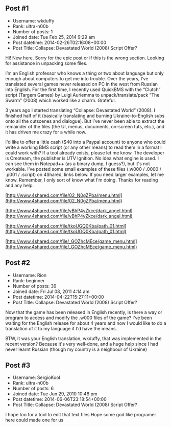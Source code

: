 ## Post #1
- Username: wkduffy
- Rank: ultra-n00b
- Number of posts: 1
- Joined date: Tue Feb 25, 2014 9:29 am
- Post datetime: 2014-02-26T02:16:08+00:00
- Post Title: Collapse: Devastated World (2008) Script Offer?

Hi! New here. Sorry for the epic post or if this is the wrong section. Looking for assistance in unpacking some files.

I’m an English professor who knows a thing or two about language but only enough about computers to get me into trouble. Over the years, I’ve translated several games never released on PC in the west from Russian into English. For the first time, I recently used QuickBMS with the “Clutch” script (Targem Games) by Luigi Auriemma to unpack/translate/pack “The Swarm” (2008) which worked like a charm. Grateful.

3 years ago I started translating “Collapse: Devastated World” (2008). I finished half of it (basically translating and burning Ukraine-to-English subs onto all the cutscenes and dialogue). But I’ve never been able to extract the remainder of the files (the UI, menus, documents, on-screen tuts, etc.), and it has driven me crazy for a while now.

I'd like to offer a little cash ($40 into a Paypal account) to anyone who could write a working BMS script (or any other means) to read them in a format I could work with? If a tool already exists, please let me know. The developer is Creoteam, the publisher is UTV Ignition. No idea what engine is used. I can see them in Notepad++ (as a binary dump, I guess?), but it's not workable. I’ve posted some small examples of these files (.w000 / .0000 / .p001 / .script)  on 4Shared, links below. If you need larger examples, let me know. Remember, I only sort of know what I'm doing. Thanks for reading and any help.

[http://www.4shared.com/file/02_N0gZPba/menu.html](http://www.4shared.com/file/02_N0gZPba/menu.html)

[http://www.4shared.com/file/yBhP4yZkce/dark_angel.html](http://www.4shared.com/file/yBhP4yZkce/dark_angel.html)

[http://www.4shared.com/file/tkoUGQ0Kba/path_01.html](http://www.4shared.com/file/tkoUGQ0Kba/path_01.html)

[http://www.4shared.com/file/_GOZhcMEce/game_menu.html](http://www.4shared.com/file/_GOZhcMEce/game_menu.html)
## Post #2
- Username: Rion
- Rank: beginner
- Number of posts: 39
- Joined date: Fri Jul 08, 2011 4:14 am
- Post datetime: 2014-04-22T15:27:11+00:00
- Post Title: Collapse: Devastated World (2008) Script Offer?

Now that the game has been released in English recently, is there a way or program to access and modify the .w000 files of the game? I've been waiting for the English release for about 4 years and now I would like to do a translation of it to my language if I'd have the means.

BTW, it was your English translation, wkduffy, that was implemented in the recent version? Because it's very well-done, and a huge help since I had never learnt Russian (though my country is a neighbour of Ukraine)
## Post #3
- Username: SergioKool
- Rank: ultra-n00b
- Number of posts: 6
- Joined date: Tue Jun 29, 2010 10:48 pm
- Post datetime: 2014-06-06T23:18:54+00:00
- Post Title: Collapse: Devastated World (2008) Script Offer?

I hope too for a tool to edit that text files   Hope some god like programer here could made one for us
